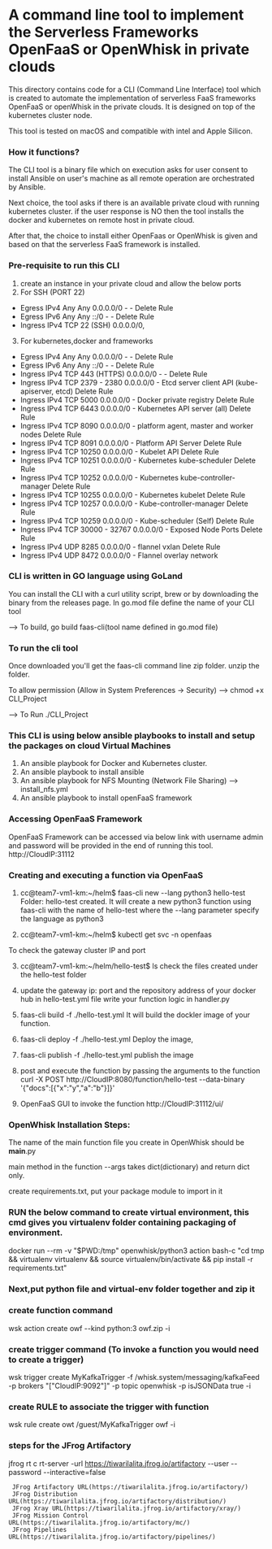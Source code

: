 
# A command line tool to implement the Serverless Frameworks OpenFaaS or OpenWhisk in private clouds

This directory contains code for a CLI (Command Line Interface) tool which is created to automate the implementation
of serverless FaaS frameworks OpenFaaS or openWhisk in the private clouds.
It is designed on top of the kubernetes cluster node.

This tool is tested on macOS and compatible with intel and Apple Silicon.


### How it functions?

The CLI tool is a binary file which on execution asks for user consent to install Ansible on user's machine
as all remote operation are orchestrated by Ansible.

Next choice, the tool asks if there is an available private cloud with running kubernetes cluster.
if the user response is NO then the tool installs the docker and kubernetes on remote host in private cloud.

After that, the choice to install either OpenFaas or OpenWhisk is given and based on that the serverless FaaS framework is installed.


### Pre-requisite to run this CLI

1) create an instance in your private cloud and allow the below ports
2) For SSH (PORT 22)
  - Egress	IPv4	Any	Any	0.0.0.0/0	-	-	Delete Rule
  - Egress	IPv6	Any	Any	::/0	-	-	Delete Rule
  - Ingress	IPv4	TCP	22 (SSH)	0.0.0.0/0,
3) For kubernetes,docker and frameworks 
 -  Egress	IPv4	Any	Any	0.0.0.0/0	-	-	Delete Rule
 - Egress	IPv6	Any	Any	::/0	-	-	Delete Rule
 -  Ingress	IPv4	TCP	443 (HTTPS)	0.0.0.0/0	-	-	Delete Rule
 -  Ingress	IPv4	TCP	2379 - 2380	0.0.0.0/0	-	Etcd server client API (kube-apiserver, etcd)	Delete Rule
 -  Ingress	IPv4	TCP	5000	0.0.0.0/0	-	Docker private registry	Delete Rule
 -  Ingress	IPv4	TCP	6443	0.0.0.0/0	-	Kubernetes API server (all)	Delete Rule
 -  Ingress	IPv4	TCP	8090	0.0.0.0/0	-	platform agent, master and worker nodes	Delete Rule
 -  Ingress	IPv4	TCP	8091	0.0.0.0/0	-	Platform API Server	Delete Rule
 -  Ingress	IPv4	TCP	10250	0.0.0.0/0	-	Kubelet API	Delete Rule
 -  Ingress	IPv4	TCP	10251	0.0.0.0/0	-	Kubernetes kube-scheduler	Delete Rule
 -  Ingress	IPv4	TCP	10252	0.0.0.0/0	-	Kubernetes kube-controller-manager	Delete Rule
 -  Ingress	IPv4	TCP	10255	0.0.0.0/0	-	Kubernetes kubelet	Delete Rule
 -  Ingress	IPv4	TCP	10257	0.0.0.0/0	-	Kube-controller-manager	Delete Rule
 -  Ingress	IPv4	TCP	10259	0.0.0.0/0	-	Kube-scheduler (Self)	Delete Rule
 -  Ingress	IPv4	TCP	30000 - 32767	0.0.0.0/0	-	Exposed Node Ports	Delete Rule
 -  Ingress	IPv4	UDP	8285	0.0.0.0/0	-	flannel vxlan	Delete Rule
 -  Ingress	IPv4	UDP	8472	0.0.0.0/0	-	Flannel overlay network

### CLI is written in GO language using GoLand

You can install the CLI with a curl utility script, brew or by downloading the binary from the releases page.
In go.mod file define the name of your CLI tool

--> To build,
go build faas-cli(tool name defined in go.mod file)

### To run the cli tool
Once downloaded you'll get the faas-cli command line zip folder.
unzip the folder.

To allow permission  (Allow in System Preferences -> Security)
--> chmod +x CLI_Project

--> To Run
./CLI_Project

### This CLI is using below ansible playbooks to install and setup the packages on cloud Virtual Machines
1) An ansible playbook for Docker and Kubernetes cluster.
2) An ansible playbook to install ansible 
3) An ansible playbook for NFS Mounting (Network File Sharing) --> install_nfs.yml
4) An ansible playbook to install openFaaS framework


### Accessing OpenFaaS Framework

OpenFaaS Framework can be accessed via below link with username admin and password will be provided in the end of running this tool.
http://CloudIP:31112

### Creating and executing a function via OpenFaaS

1) cc@team7-vm1-km:~/helm$ faas-cli new --lang python3 hello-test
   Folder: hello-test created.
   It will create a new python3 function using faas-cli with the name of hello-test where the --lang parameter specify the
   language as python3

2) cc@team7-vm1-km:~/helm$ kubectl get svc -n openfaas

To check the gateway cluster IP and port

3) cc@team7-vm1-km:~/helm/hello-test$ ls
   check the files created under the hello-test folder

4) update the gateway ip: port and the repository address of your docker hub in hello-test.yml file
   write your function logic in handler.py

5) faas-cli build -f ./hello-test.yml
   It will build the dockler image of your function.

6) faas-cli deploy -f ./hello-test.yml
   Deploy the image,

7) faas-cli publish -f ./hello-test.yml
   publish the image

8) post and execute the function by passing the arguments to the function
   curl -X POST http://CloudIP:8080/function/hello-test --data-binary '{"docs":[{"x":"y","a":"b"}]}'

9) OpenFaaS GUI to invoke the function
   http://CloudIP:31112/ui/


### OpenWhisk Installation Steps:

The name of the main function file you create in OpenWhisk should be __main__.py

main method in the function --args takes dict(dictionary) and return dict only.

create requirements.txt, put your package module to import in it

### RUN the below command to create virtual environment, this cmd gives you virtualenv folder containing packaging of environment.

docker run --rm -v "$PWD:/tmp" openwhisk/python3 action bash-c "cd tmp && virtualenv virtualenv
&& source virtualenv/bin/activate && pip install -r requirements.txt"


### Next,put python file and virtual-env folder together and zip it

### create function command
wsk action create owf --kind python:3 owf.zip -i

### create trigger command (To invoke a function you would need to create a trigger)

wsk trigger create MyKafkaTrigger -f /whisk.system/messaging/kafkaFeed -p
brokers "[\"CloudIP:9092\"]" -p topic openwhisk -p isJSONData true -i

### create RULE to associate the trigger with function

wsk rule create owt /guest/MyKafkaTrigger owf -i


### steps for the JFrog Artifactory

jfrog rt c rt-server -url https://tiwarilalita.jfrog.io/artifactory 
--user <USERNAME> --password <PASSWORD> --interactive=false


     JFrog Artifactory URL(https://tiwarilalita.jfrog.io/artifactory/)
     JFrog Distribution URL(https://tiwarilalita.jfrog.io/artifactory/distribution/)
     JFrog Xray URL(https://tiwarilalita.jfrog.io/artifactory/xray/)
     JFrog Mission Control URL(https://tiwarilalita.jfrog.io/artifactory/mc/)
     JFrog Pipelines URL(https://tiwarilalita.jfrog.io/artifactory/pipelines/)
